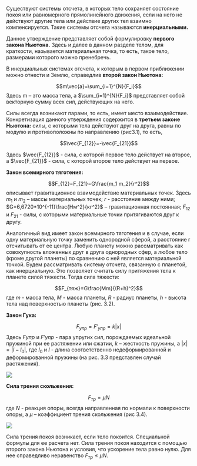 Существуют системы отсчета, в которых тело сохраняет состояние покоя или равномерного прямолинейного движения, если на него не действуют другие тела или действие других тел взаимно компенсируется. Такие системы отсчета называются **инерциальными.**

Данное утверждение представляет собой формулировку **первого закона Ньютона.** Здесь и далее в данном разделе телом, для краткости, называется материальная точка, то есть, такое тело, размерами которого можно пренебречь. 

В инерциальных системах отсчета, к которым в первом приближении можно отнести и Землю, справедлив **второй закон Ньютона:**

$$m\vec{a}=\sum_{i=1}^{N}{F_i}$$
Здесь m – это масса тела, а $\sum_{i=1}^{N}{F_i}$ представляет собой векторную сумму всех сил, действующих на него. 

Силы всегда возникают парами, то есть, имеет место взаимодействие. Конкретизация данного утверждения содержится в **третьем законе Ньютона:** силы, с которыми тела действуют друг на друга, равны по модулю и противоположны по направлению (рис3.1), то есть, 

$$\vec{F_{12}}=-\vec{F_{21}}$$

Здесь $\vec{F_{12}}$ - сила, с которой первое тело действует на второе, а $\vec{F_{21}}$ - сила, с которой второе тело действует на первое.

**Закон всемирного тяготения:**

$$F_{12}=F_{21}=G\frac{m_1 m_2}{r^2}$$
описывает гравитационное взаимодействие материальных точек. Здесь $m_1$ и $m_2$ – массы материальных точек; $r$ - расстояние между ними; $G=6,6720*10^{-11}\frac{Нм^2}{кг^2}$ – гравитационная постоянная; $F_{12}$ и $F_{21}$ - силы, с которыми материальные точки притягиваются друг к другу.

Аналогичный вид имеет закон всемирного тяготения и в случае, если одну материальную точку заменить однородной сферой, а расстояние r отсчитывать от ее центра. Любую планету можно рассматривать как совокупность вложенных друг в друга однородных сфер, а любое тело (кроме другой планеты) по сравнению с ней является материальной точкой. Будем рассматривать систему отсчета, связанную с планетой, как инерциальную. Это позволяет считать силу притяжения тела к планете силой тяжести. Тогда сила тяжести: 

$$F_{тяж}=G\frac{Mm}{(R+h)^2}$$
где $m$ - масса тела, $M$ - масса планеты, $R$ - радиус планеты, $h$ - высота тела над поверхностью планеты (рис. 3.2).

**Закон Гука:**

$$F_{упр}=F'_{упр}=k|x|$$
Здесь $F{упр}$ и $F'{упр}$  - пара упругих сил, порождаемых идеальной пружиной при ее растяжении или сжатии, $k$ – жесткость пружины, а $|x|=|l-l_0|$, где $l_0$ и $l$ -  длина соответственно недеформированной и деформированной пружины (на рис. 3.3 представлен случай растяжения).

![](Pasted%20image%2020240413015454.png)

**Сила трения скольжения:**

$$F_{тр}=\mu N$$
где $N$ - реакция опоры, всегда направленная по нормали к поверхности опоры, а $μ$ – коэффициент трения скольжения (рис 3.4).

![](Pasted%20image%2020240413015956.png)

Сила трения покоя возникает, если тело покоится. Специальной формулы для ее расчета нет. Сила трения покоя находится с помощью второго закона Ньютона и условия, что ускорение тела равно нулю. Для нее справедливо неравенство $F_{тр}\leq\mu N$.